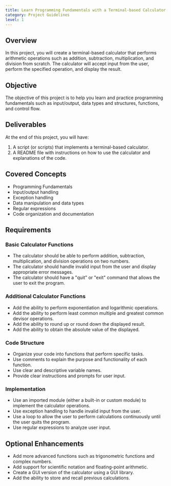 ```yaml
---
title: Learn Programming Fundamentals with a Terminal-based Calculator
category: Project Guidelines
level: 1
---
```


## Overview
In this project, you will create a terminal-based calculator that performs arithmetic operations such as addition, subtraction, multiplication, and division from scratch. The calculator will accept input from the user, perform the specified operation, and display the result.

## Objective
The objective of this project is to help you learn and practice programming fundamentals such as input/output, data types and structures, functions, and control flow.


## Deliverables
At the end of this project, you will have:

1. A script (or scripts) that implements a terminal-based calculator.
2. A README file with instructions on how to use the calculator and explanations of the code.

## Covered Concepts
- Programming Fundamentals
- Input/output handling
- Exception handling
- Data manipulation and data types
- Regular expressions
- Code organization and documentation

## Requirements

### Basic Calculator Functions
- The calculator should be able to perform addition, subtraction, multiplication, and division operations on two numbers.
- The calculator should handle invalid input from the user and display appropriate error messages.
- The calculator should have a "quit" or "exit" command that allows the user to exit the program.

### Additional Calculator Functions
- Add the ability to perform exponentiation and logarithmic operations.
- Add the ability to perform least common multiple and greatest common devisor operations.
- Add the ability to round up or round down the displayed result.
- Add the ability to obtain the absolute value of the displayed.

### Code Structure
- Organize your code into functions that perform specific tasks.
- Use comments to explain the purpose and functionality of each function.
- Use clear and descriptive variable names.
- Provide clear instructions and prompts for user input.

### Implementation
- Use an imported module (either a built-in or custom module) to implement the calculator operations.
- Use exception handling to handle invalid input from the user.
- Use a loop to allow the user to perform calculations continuously until the user quits the program.
- Use regular expressions to analyze user input.

## Optional Enhancements
- Add more advanced functions such as trigonometric functions and complex numbers.
- Add support for scientific notation and floating-point arithmetic.
- Create a GUI version of the calculator using a GUI library.
- Add the ability to store and recall previous calculations.
